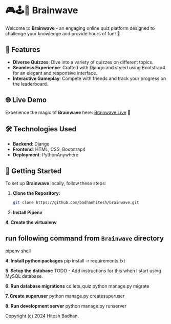 # 🎮🕹️👾 Brainwave

Welcome to **Brainwave** - an engaging online quiz platform designed to challenge your knowledge and provide hours of fun! 🎉

## 🎯 Features

- **Diverse Quizzes**: Dive into a variety of quizzes on different topics.
- **Seamless Experience**: Crafted with Django and styled using Bootstrap4 for an elegant and responsive interface.
- **Interactive Gameplay**: Compete with friends and track your progress on the leaderboard.

## 🌐 Live Demo

Experience the magic of **Brainwave** here: [Brainwave Live](http://letsquiz.pythonanywhere.com/) 🚀

## 🛠 Technologies Used

- **Backend**: Django
- **Frontend**: HTML, CSS, Bootstrap4
- **Deployment**: PythonAnywhere

## 🚀 Getting Started

To set up **Brainwave** locally, follow these steps:

1. **Clone the Repository:**
   ```bash
   git clone https://github.com/badhanhitesh/brainwave.git
   
2. **Install Pipenv**
   
**4. Create the virtualenv**
## run following command from `Brainwave` directory
pipenv shell

**4. Install python packages**
pip install -r requirements.txt

**5. Setup the database**
TODO - Add instructions for this when I start using MySQL database.

**6. Run database migrations**
cd lets_quiz
python manage.py migrate

**7. Create superuser**
python manage.py createsuperuser

**8. Run development server**
python manage.py runserver

Copyright (c) 2024 Hitesh Badhan.
